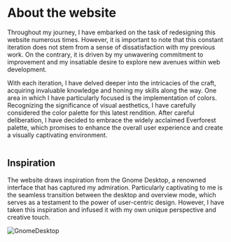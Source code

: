 <script src="blog/website_palette.js"></script>
<style>
    #palette{
        display: flex;
        flex-direction: row;
        width: 100%;
        flex-wrap: wrap;
    }
    .color{
        flex-grow: 1;
        padding: 10px;
    }
</style>

# About the website

Throughout my journey, I have embarked on the task of redesigning this website numerous times. However, it is important to note that this constant iteration does not stem from a sense of dissatisfaction with my previous work. On the contrary, it is driven by my unwavering commitment to improvement and my insatiable desire to explore new avenues within web development.

With each iteration, I have delved deeper into the intricacies of the craft, acquiring invaluable knowledge and honing my skills along the way. One area in which I have particularly focused is the implementation of colors. Recognizing the significance of visual aesthetics, I have carefully considered the color palette for this latest rendition. After careful deliberation, I have decided to embrace the widely acclaimed Everforest palette, which promises to enhance the overall user experience and create a visually captivating environment.

<div id="palette"></div>

## Inspiration

The website draws inspiration from the Gnome Desktop, a renowned interface that has captured my admiration. Particularly captivating to me is the seamless transition between the desktop and overview mode, which serves as a testament to the power of user-centric design. However, I have taken this inspiration and infused it with my own unique perspective and creative touch.

![GnomeDesktop](./blog/website_gnome.gif)